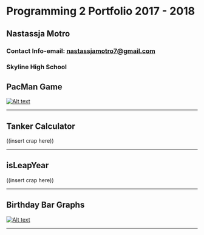 # Programming 2 Portfolio 2017 - 2018
## Nastassja Motro
### Contact Info-email: [nastassjamotro7@gmail.com](mailto:nastassjamotro7@gmail.com)
### Skyline High School

## PacMan Game
[![Alt text](https://nastassjamotro.github.io/Programming-2-Portfolio/img/PacMan.png "PacMan Game")](https://nastassjamotro.github.io/Programming-2-Portfolio/PacMan)

-----
## Tanker Calculator

((insert crap here))

-----
## isLeapYear

((insert crap here))

-----

## Birthday Bar Graphs
[![Alt text](https://nastassjamotro.github.io/Programming-2-Portfolio/img/BarGraphs.png)](https://nastassjamotro.github.io/Programming-2-Portfolio/BarGraph)

-----

##


